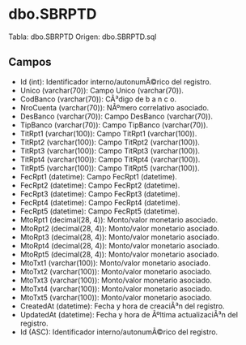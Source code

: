 ﻿# dbo.SBRPTD

Tabla: dbo.SBRPTD
Origen: dbo.SBRPTD.sql

## Campos

- Id (int): Identificador interno/autonumÃ©rico del registro.
- Unico (varchar(70)): Campo Unico (varchar(70)).
- CodBanco (varchar(70)): CÃ³digo de b a n c o.
- NroCuenta (varchar(70)): NÃºmero correlativo asociado.
- DesBanco (varchar(70)): Campo DesBanco (varchar(70)).
- TipBanco (varchar(70)): Campo TipBanco (varchar(70)).
- TitRpt1 (varchar(100)): Campo TitRpt1 (varchar(100)).
- TitRpt2 (varchar(100)): Campo TitRpt2 (varchar(100)).
- TitRpt3 (varchar(100)): Campo TitRpt3 (varchar(100)).
- TitRpt4 (varchar(100)): Campo TitRpt4 (varchar(100)).
- TitRpt5 (varchar(100)): Campo TitRpt5 (varchar(100)).
- FecRpt1 (datetime): Campo FecRpt1 (datetime).
- FecRpt2 (datetime): Campo FecRpt2 (datetime).
- FecRpt3 (datetime): Campo FecRpt3 (datetime).
- FecRpt4 (datetime): Campo FecRpt4 (datetime).
- FecRpt5 (datetime): Campo FecRpt5 (datetime).
- MtoRpt1 (decimal(28, 4)): Monto/valor monetario asociado.
- MtoRpt2 (decimal(28, 4)): Monto/valor monetario asociado.
- MtoRpt3 (decimal(28, 4)): Monto/valor monetario asociado.
- MtoRpt4 (decimal(28, 4)): Monto/valor monetario asociado.
- MtoRpt5 (decimal(28, 4)): Monto/valor monetario asociado.
- MtoTxt1 (varchar(100)): Monto/valor monetario asociado.
- MtoTxt2 (varchar(100)): Monto/valor monetario asociado.
- MtoTxt3 (varchar(100)): Monto/valor monetario asociado.
- MtoTxt4 (varchar(100)): Monto/valor monetario asociado.
- MtoTxt5 (varchar(100)): Monto/valor monetario asociado.
- CreatedAt (datetime): Fecha y hora de creaciÃ³n del registro.
- UpdatedAt (datetime): Fecha y hora de Ãºltima actualizaciÃ³n del registro.
- Id (ASC): Identificador interno/autonumÃ©rico del registro.

